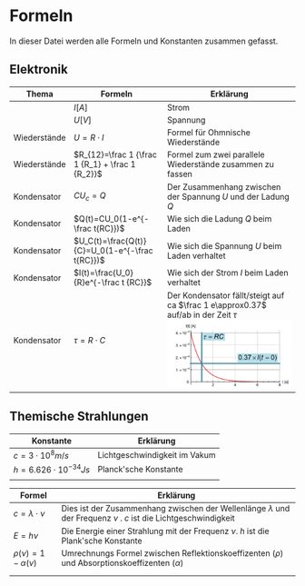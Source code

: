 # Formeln

In dieser Datei werden alle Formeln und Konstanten zusammen gefasst.

## Elektronik

| Thema        | Formeln                                          | Erklärung                                                    |
| ------------ | ------------------------------------------------ | ------------------------------------------------------------ |
|              | $I [A]$                                          | Strom                                                        |
|              | $U [V]$                                          | Spannung                                                     |
| Wiederstände | $U=R\cdot I$                                     | Formel für Ohmnische Wiederstände                            |
| Wiederstände | $R_{12}=\frac 1 {\frac 1 {R_1} + \frac 1 {R_2}}$ | Formel zum zwei parallele Wiederstände zusammen zu fassen    |
| Kondensator  | $CU_c=Q$                                         | Der Zusammenhang zwischen der Spannung $U$ und der Ladung $Q$ |
| Kondensator  | $Q(t)=CU_0(1-e^{-\frac t{RC}})$                  | Wie sich die Ladung $Q$ beim Laden                           |
| Kondensator  | $U_C(t)=\frac{Q(t)}{C}=U_0(1-e^{-\frac t{RC}})$  | Wie sich die Spannung $U$ beim Laden verhaltet               |
| Kondensator  | $I(t)=\frac{U_0}{R}e^{-\frac t {RC}}$            | Wie sich der Strom $I$ beim Laden verhaltet                  |
| Kondensator  | $\tau=R\cdot C$                                  | Der Kondensator fällt/steigt auf ca $\frac 1 e\approx0.37$ auf/ab in der Zeit $\tau$![image-20211214223047701](res/image-20211214223047701.png) |



## Themische Strahlungen

| Konstante                 | Erklärung                     |
| ------------------------- | ----------------------------- |
| $c=3\cdot 10^8m/s$        | Lichtgeschwindigkeit im Vakum |
| $h=6.626\cdot10^{-34} Js$ | Planck'sche Konstante         |
|                           |                               |

| Formel                    | Erklärung                                                                                                              |
| ------------------------- | ---------------------------------------------------------------------------------------------------------------------- |
| $c=\lambda \cdot\nu$      | Dies ist der Zusammenhang zwischen der Wellenlänge $\lambda$ und der Frequenz $\nu$ . $c$ ist die Lichtgeschwindigkeit |
| $E=h\nu$                  | Die Energie einer Strahlung mit der Frequenz $\nu$. $h$ ist die Plank'sche Konstante                                   |
| $\rho(\nu)=1-\alpha(\nu)$ | Umrechnungs Formel zwischen Reflektionskoeffizenten ($\rho$) und Absorptionskoeffizenten ($\alpha$)                    |
|                           |                                                                                                                        |
|                           |                                                                                                                        |
